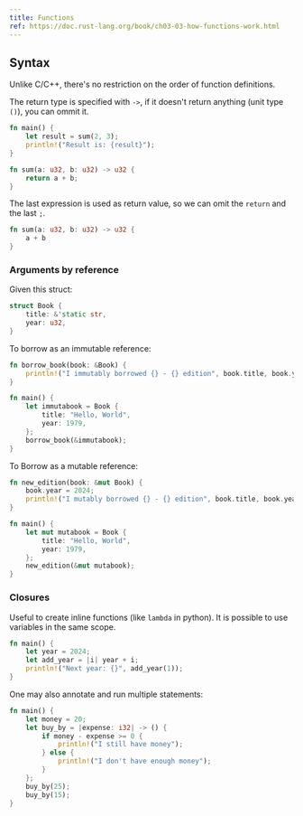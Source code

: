 ```yaml
---
title: Functions
ref: https://doc.rust-lang.org/book/ch03-03-how-functions-work.html
---
```


## Syntax

Unlike C/C++, there's no restriction on the order of function definitions.

The return type is specified with `->`,
if it doesn't return anything (unit type `()`),
you can ommit it.

```rust
fn main() {
    let result = sum(2, 3);
    println!("Result is: {result}");
}

fn sum(a: u32, b: u32) -> u32 {
    return a + b;
}
```

The last expression is used as return value,
so we can omit the `return` and the last `;`.

```rust
fn sum(a: u32, b: u32) -> u32 {
    a + b
}
```

### Arguments by reference

Given this struct:

```rust
struct Book {
    title: &'static str,
    year: u32,
}
```

To borrow as an immutable reference:

```rust
fn borrow_book(book: &Book) {
    println!("I immutably borrowed {} - {} edition", book.title, book.year);
}

fn main() {
    let immutabook = Book {
        title: "Hello, World",
        year: 1979,
    };
    borrow_book(&immutabook);
}
```

To Borrow as a mutable reference:

```rust
fn new_edition(book: &mut Book) {
    book.year = 2024;
    println!("I mutably borrowed {} - {} edition", book.title, book.year);
}

fn main() {
    let mut mutabook = Book {
        title: "Hello, World",
        year: 1979,
    };
    new_edition(&mut mutabook);
}
```

### Closures

Useful to create inline functions (like `lambda` in python).
It is possible to use variables in the same scope.

```rust
fn main() {
    let year = 2024;
    let add_year = |i| year + i;
    println!("Next year: {}", add_year(1));
}
```

One may also annotate and run multiple statements:

```rust
fn main() {
    let money = 20;
    let buy_by = |expense: i32| -> () {
        if money - expense >= 0 {
            println!("I still have money");
        } else {
            println!("I don't have enough money");
        }
    };
    buy_by(25);
    buy_by(15);
}
```
